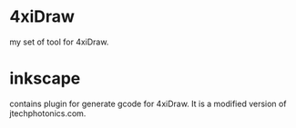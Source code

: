 # 4xiDraw
my set of tool for 4xiDraw.


# inkscape
 contains plugin for generate gcode for 4xiDraw. It is a modified version of jtechphotonics.com.